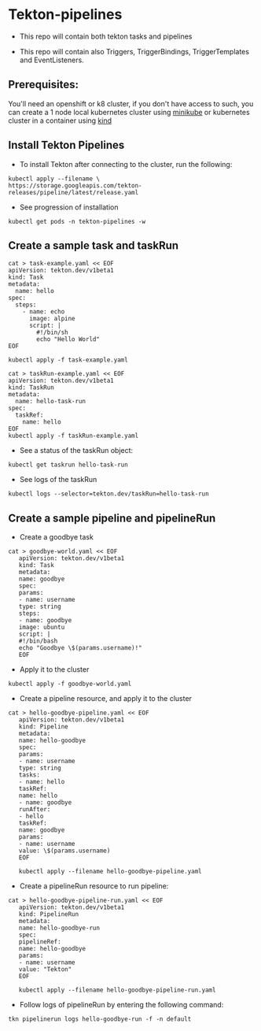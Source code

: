 # Tekton-pipelines

- This repo will contain both tekton tasks and pipelines

- This repo will contain also Triggers, TriggerBindings, TriggerTemplates and EventListeners. 

## Prerequisites:

You'll need an openshift or k8 cluster, if you don't have access to such, 
you can create a 1 node local kubernetes cluster using [minikube](https://minikube.sigs.k8s.io/docs/start/)
or kubernetes cluster in a container using [kind](https://kind.sigs.k8s.io/docs/user/quick-start/)

## Install Tekton Pipelines

- To install Tekton after connecting to the cluster, run the following:

```shell
kubectl apply --filename \
https://storage.googleapis.com/tekton-releases/pipeline/latest/release.yaml
```

- See progression of installation
```shell
kubectl get pods -n tekton-pipelines -w
```

## Create a sample task and taskRun
```shell
cat > task-example.yaml << EOF
apiVersion: tekton.dev/v1beta1
kind: Task
metadata:
  name: hello
spec:
  steps:
    - name: echo
      image: alpine
      script: |
        #!/bin/sh
        echo "Hello World"
EOF

kubectl apply -f task-example.yaml 
```

```shell
cat > taskRun-example.yaml << EOF
apiVersion: tekton.dev/v1beta1
kind: TaskRun
metadata:
  name: hello-task-run
spec:
  taskRef:
    name: hello
EOF
kubectl apply -f taskRun-example.yaml 
```

- See a status of the taskRun object:
```shell
kubectl get taskrun hello-task-run
```

- See logs of the taskRun
```shell
kubectl logs --selector=tekton.dev/taskRun=hello-task-run
```
## Create a sample pipeline and pipelineRun
- Create a goodbye task
```shell
cat > goodbye-world.yaml << EOF
   apiVersion: tekton.dev/v1beta1
   kind: Task
   metadata:
   name: goodbye
   spec:
   params:
   - name: username
   type: string
   steps:
   - name: goodbye
   image: ubuntu
   script: |
   #!/bin/bash
   echo "Goodbye \$(params.username)!"
   EOF
```
- Apply it to the cluster
```shell
kubectl apply -f goodbye-world.yaml
```
- Create a pipeline resource, and apply it to the cluster
```shell
cat > hello-goodbye-pipeline.yaml << EOF
   apiVersion: tekton.dev/v1beta1
   kind: Pipeline
   metadata:
   name: hello-goodbye
   spec:
   params:
   - name: username
   type: string
   tasks:
   - name: hello
   taskRef:
   name: hello
   - name: goodbye
   runAfter:
   - hello
   taskRef:
   name: goodbye
   params:
   - name: username
   value: \$(params.username)
   EOF

   kubectl apply --filename hello-goodbye-pipeline.yaml
```

- Create a pipelineRun resource to run pipeline:
```shell
cat > hello-goodbye-pipeline-run.yaml << EOF
   apiVersion: tekton.dev/v1beta1
   kind: PipelineRun
   metadata:
   name: hello-goodbye-run
   spec:
   pipelineRef:
   name: hello-goodbye
   params:
   - name: username
   value: "Tekton"
   EOF
   
   kubectl apply --filename hello-goodbye-pipeline-run.yaml
```

- Follow logs of pipelineRun by entering the following command:
```shell
tkn pipelinerun logs hello-goodbye-run -f -n default
```
